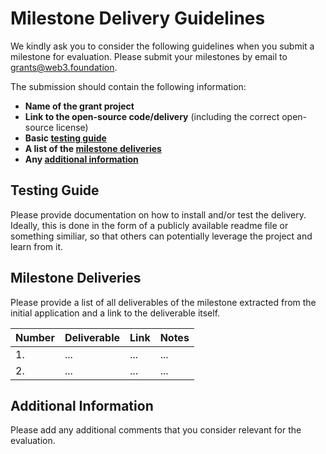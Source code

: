 # Milestone Delivery Guidelines

We kindly ask you to consider the following guidelines when you submit a milestone for evaluation. Please submit your milestones by email to grants@web3.foundation.

The submission should contain the following information: 
 * **Name of the grant project**
 * **Link to the open-source code/delivery** (including the correct open-source license)
 * **Basic [testing guide](#testing-guide)** 
 * **A list of the [milestone deliveries](#milestone-deliveries)**
 * **Any [additional information](#additional-information)**

## Testing Guide

Please provide documentation on how to install and/or test the delivery. Ideally, this is done in the form of a publicly available readme file or something similiar, so that others can potentially leverage the project and learn from it. 

## Milestone Deliveries

Please provide a list of all deliverables of the milestone extracted from the initial application and a link to the deliverable itself.

| Number | Deliverable | Link | Notes |
| ------------- | ------------- | ------------- |------------- |
| 1. | ... |...| ...| 
| 2.  | ... |...| ...| 

## Additional Information

Please add any additional comments that you consider relevant for the evaluation.
